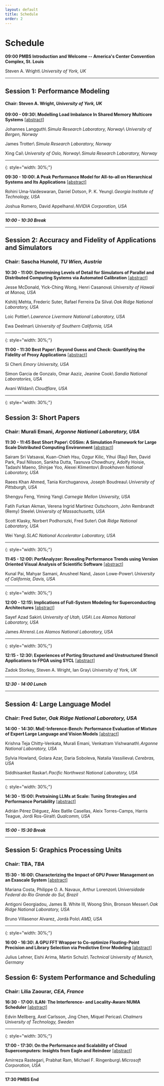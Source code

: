 ```yaml
---
layout: default
title: Schedule
order: 2
--- 
```


# Schedule

**09:00 PMBS Introduction and Welcome -- America's Center Convention Complex, St. Louis**

Steven A. Wright\\
_University of York, UK_

---

## Session 1: Performance Modeling
#### Chair: Steven A. Wright, _University of York, UK_

**09:00 - 09:30**\\
**Modelling Load Imbalance In Shared Memory Multicore Systems** [[abstract]](abstract01.html)

Johannes Langguth\\
_Simula Research Laboratory, Norway_\\
_University of Bergen, Norway_ 

James Trotter\\
_Simula Research Laboratory, Norway_

Xing Cai\\
_University of Oslo, Norway_\\
_Simula Research Laboratory, Norway_

---
{: style="width: 30%;"}

**09:30 - 10:00**\\
**A Peak Performance Model for All-to-all on Hierarchical Systems and Its Applications** [[abstract]](abstract02.html)

Rohini Uma-Vaideswaran, Daniel Dotson, P. K. Yeung\\
_Georgia Institute of Technology, USA_

Joshua Romero, David Appelhans\\
_NVIDIA Corporation, USA_

---

***10:00 - 10:30 Break***

---

## Session 2: Accuracy and Fidelity of Applications and Simulators
### Chair: Sascha Hunold, _TU Wien, Austria_

**10:30 - 11:00**\\
**Determining Levels of Detail for Simulators of Parallel and Distributed Computing Systems via Automated Calibration** [[abstract]](abstract03.html)

Jesse McDonald, Yick-Ching Wong, Henri Casanova\\
_University of Hawaii at Manoa, USA_

Kshitij Mehta, Frederic Suter, Rafael Ferreira Da Silva\\
_Oak Ridge National Laboratory, USA_

Loic Pottier\\
_Lawrence Livermore National Laboratory, USA_

Ewa Deelman\\
_University of Southern California, USA_

---
{: style="width: 30%;"}

**11:00 - 11:30 Best Paper**\\
**Beyond Guess and Check: Quantifying the Fidelity of Proxy Applications** [[abstract]](abstract04.html)

Si Chen\\
_Emory University, USA_

Simon Garcia de Gonzalo, Omar Aaziz, Jeanine Cook\\
_Sandia National Laboratories, USA_

Avani Wildani\\
_Cloudflare, USA_

---
{: style="width: 30%;"}

## Session 3: Short Papers
### Chair: Murali Emani, _Argonne National Laboratory, USA_

**11:30 - 11:45 Best Short Paper**\\
**CGSim: A Simulation Framework for Large Scale Distributed Computing Environment** [[abstract]](abstract05.html)

Sairam Sri Vatsavai, Kuan-Chieh Hsu, Ozgur Kilic, Yihui (Ray) Ren, David Park, Paul Nilsson, Sankha Dutta, Tasnuva Chowdhury, Adolfy Hoisie, Tadashi Maeno, Shinjae Yoo, Alexei Klimentov\\
_Brookhaven National Laboratory, USA_

Raees Khan Ahmed, Tania Korchuganova, Joseph Boudreau\\
_University of Pittsburgh, USA_

Shengyu Feng, Yiming Yang\\
_Carnegie Mellon University, USA_

Fatih Furkan Akman, Verena Ingrid Martinez Outschoorn, John Rembrandt (Remy) Steele\\
_University of Massachusetts, USA_

Scott Klasky, Norbert Podhorszki, Fred Suter\\
_Oak Ridge National Laboratory, USA_

Wei Yang\\
_SLAC National Accelerator Laboratory, USA_

---
{: style="width: 30%;"}

**11:45 - 12:00**\\
**PerfAnalyzer: Revealing Performance Trends using Version Oriented Visual Analysis of Scientific Software** [[abstract]](abstract06.html)

Kunal Pai, Mahyar Samani, Anusheel Nand, Jason Lowe-Power\\
_University of California, Davis, USA_

---
{: style="width: 30%;"}

**12:00 - 12:15**\\
**Implications of Full-System Modeling for Superconducting Architectures** [[abstract]](abstract07.html)

Sayef Azad Sakin\\
_University of Utah, USA_\\
_Los Alamos National Laboratory, USA_

James Ahrens\\
_Los Alamos National Laboratory, USA_

---
{: style="width: 30%;"}

**12:15 - 12:30**\\
**Experiences of Porting Structured and Unstructured Stencil Applications to FPGA using SYCL** [[abstract]](abstract08.html)

Zadok Storkey, Steven A. Wright, Ian Gray\\
_University of York, UK_

---

***12:30 - 14:00 Lunch***

---

## Session 4: Large Language Model
### Chair: Fred Suter, _Oak Ridge National Laboratory, USA_

**14:00 - 14:30**\\
**MoE-Inference-Bench: Performance Evaluation of Mixture of Expert Large Language and Vision Models** [[abstract]](abstract09.html)

Krishna Teja Chitty-Venkata, Murali Emani, Venkatram Vishwanath\\
_Argonne National Laboratory, USA_

Sylvia Howland, Golara Azar, Daria Soboleva, Natalia Vassilieva\\
_Cerebras, USA_

Siddhisanket Raskar\\
_Pacific Northwest National Laboratory, USA_

---
{: style="width: 30%;"}

**14:30 - 15:00**\\
**Pretraining LLMs at Scale: Tuning Strategies and Performance Portability** [[abstract]](abstract10.html)

Adrián Pérez Diéguez, Àlex Batlle Casellas, Aleix Torres-Camps, Harris Teague,  Jordi Ros-Giralt\\
_Qualcomm, USA_

---

***15:00 - 15:30 Break***

---

## Session 5: Graphics Processing Units
### Chair: TBA, _TBA_

**15:30 - 16:00**\\
**Characterizing the Impact of GPU Power Management on an Exascale System** [[abstract]](abstract11.html)

Mariana Costa, Philippe O. A. Navaux, Arthur Lorenzon\\
_Universidade Federal do Rio Grande do Sul, Brazil_

Antigoni Georgiadou, James B. White III, Woong Shin, Bronson Messer\\
_Oak Ridge National Laboratory, USA_

Bruno Villasenor Alvarez,  Jordà Polo\\
_AMD, USA_

---
{: style="width: 30%;"}

**16:00 - 16:30**\\
**A GPU FFT Wrapper to Co-optimize Floating-Point Precision and Library Selection via Predictive Error Modeling** [[abstract]](abstract12.html)

Julius Lehner, Eishi Arima, Martin Schulz\\
_Technical University of Munich, Germany_

## Session 6: System Performance and Scheduling
### Chair: Lilia Zaourar, _CEA, France_

**16:30 - 17:00**\\
**ILAN: The Interference- and Locality-Aware NUMA Scheduler** [[abstract]](abstract13.html)

Edvin Mellberg, Axel Carlsson, Jing Chen, Miquel Pericas\\
_Chalmers University of Technology, Sweden_

---
{: style="width: 30%;"}

**17:00 - 17:30**\\
**On the Performance and Scalability of Cloud Supercomputers: Insights from Eagle and Reindeer** [[abstract]](abstract14.html)

Amirreza Rastegari, Prabhat Ram, Michael F. Ringenburg\\
_Microsoft Corporation, USA_

---

**17:30 PMBS End**
